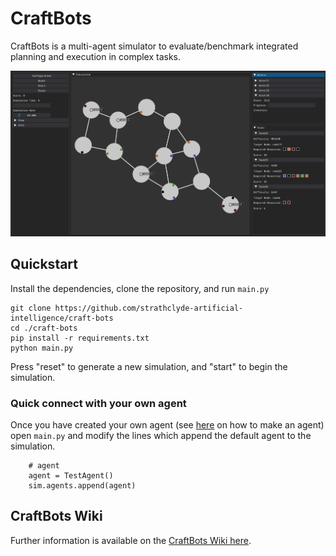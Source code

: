 # CraftBots

CraftBots is a multi-agent simulator to evaluate/benchmark integrated planning and execution in complex tasks.

![Screenshot of Craftbots simulation](screenshot.png)

## Quickstart

Install the dependencies, clone the repository, and run `main.py`
```
git clone https://github.com/strathclyde-artificial-intelligence/craft-bots
cd ./craft-bots
pip install -r requirements.txt
python main.py
```

Press "reset" to generate a new simulation, and "start" to begin the simulation.

### Quick connect with your own agent

Once you have created your own agent (see [here](Creating-an-Agent) on how to make an agent) open `main.py` and modify the lines which append the default agent to the simulation.
```
    # agent
    agent = TestAgent()
    sim.agents.append(agent)
```

## CraftBots Wiki
Further information is available on the [CraftBots Wiki here](https://github.com/strathclyde-artificial-intelligence/craft-bots/wiki).
